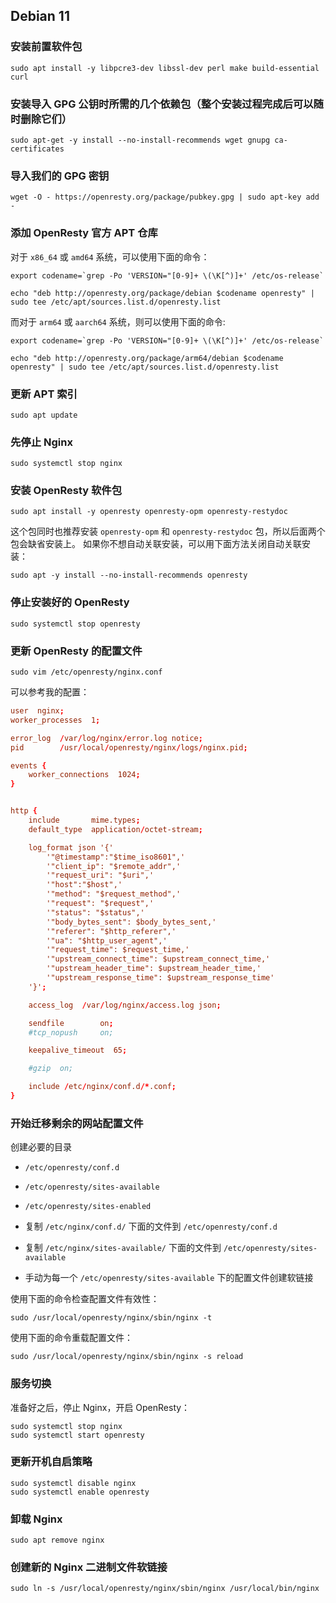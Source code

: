 ## Debian 11

### 安装前置软件包

```shell
sudo apt install -y libpcre3-dev libssl-dev perl make build-essential curl
```

### 安装导入 GPG 公钥时所需的几个依赖包（整个安装过程完成后可以随时删除它们）

```shell
sudo apt-get -y install --no-install-recommends wget gnupg ca-certificates
```

### 导入我们的 GPG 密钥

```shell
wget -O - https://openresty.org/package/pubkey.gpg | sudo apt-key add -
```

### 添加 OpenResty 官方 APT 仓库

对于 `x86_64` 或 `amd64` 系统，可以使用下面的命令：

```shell
export codename=`grep -Po 'VERSION="[0-9]+ \(\K[^)]+' /etc/os-release`
```

```shell
echo "deb http://openresty.org/package/debian $codename openresty" | sudo tee /etc/apt/sources.list.d/openresty.list
```

而对于 `arm64` 或 `aarch64` 系统，则可以使用下面的命令:

```shell
export codename=`grep -Po 'VERSION="[0-9]+ \(\K[^)]+' /etc/os-release`
```

```shell
echo "deb http://openresty.org/package/arm64/debian $codename openresty" | sudo tee /etc/apt/sources.list.d/openresty.list
```

### 更新 APT 索引

```shell
sudo apt update
```

### 先停止 Nginx

```shell
sudo systemctl stop nginx
```

### 安装 OpenResty 软件包

```shell
sudo apt install -y openresty openresty-opm openresty-restydoc
```

这个包同时也推荐安装 `openresty-opm` 和 `openresty-restydoc` 包，所以后面两个包会缺省安装上。 如果你不想自动关联安装，可以用下面方法关闭自动关联安装：

```shell
sudo apt -y install --no-install-recommends openresty
```

### 停止安装好的 OpenResty

```shell
sudo systemctl stop openresty
```

### 更新 OpenResty 的配置文件

```shell
sudo vim /etc/openresty/nginx.conf
```

可以参考我的配置：

```nginx.conf
user  nginx;
worker_processes  1;

error_log  /var/log/nginx/error.log notice;
pid        /usr/local/openresty/nginx/logs/nginx.pid;

events {
    worker_connections  1024;
}


http {
    include       mime.types;
    default_type  application/octet-stream;

    log_format json '{'
    	'"@timestamp":"$time_iso8601",'
  	    '"client_ip": "$remote_addr",'
	    '"request_uri": "$uri",'
	    '"host":"$host",'
	    '"method": "$request_method",'
    	'"request": "$request",'
    	'"status": "$status",'
    	'"body_bytes_sent": $body_bytes_sent,'
    	'"referer": "$http_referer",'
    	'"ua": "$http_user_agent",'
    	'"request_time": $request_time,'
    	'"upstream_connect_time": $upstream_connect_time,'
    	'"upstream_header_time": $upstream_header_time,'
    	'"upstream_response_time": $upstream_response_time'
    '}';

    access_log  /var/log/nginx/access.log json;

    sendfile        on;
    #tcp_nopush     on;

    keepalive_timeout  65;

    #gzip  on;

    include /etc/nginx/conf.d/*.conf;
}
```

### 开始迁移剩余的网站配置文件

创建必要的目录

 - `/etc/openresty/conf.d`
 - `/etc/openresty/sites-available`
 - `/etc/openresty/sites-enabled`

 - 复制 `/etc/nginx/conf.d/` 下面的文件到 `/etc/openresty/conf.d`
 - 复制 `/etc/nginx/sites-available/` 下面的文件到 `/etc/openresty/sites-available`
 - 手动为每一个 `/etc/openresty/sites-available` 下的配置文件创建软链接

使用下面的命令检查配置文件有效性：

```shell
sudo /usr/local/openresty/nginx/sbin/nginx -t
```

使用下面的命令重载配置文件：

```shell
sudo /usr/local/openresty/nginx/sbin/nginx -s reload
```

### 服务切换

准备好之后，停止 Nginx，开启 OpenResty：

```shell
sudo systemctl stop nginx
sudo systemctl start openresty
```

### 更新开机自启策略

```shell
sudo systemctl disable nginx
sudo systemctl enable openresty
```

### 卸载 Nginx

```shell
sudo apt remove nginx
```

### 创建新的 Nginx 二进制文件软链接

```shell
sudo ln -s /usr/local/openresty/nginx/sbin/nginx /usr/local/bin/nginx
```
